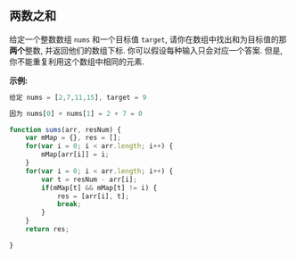 ## 两数之和
给定一个整数数组 `nums` 和一个目标值 `target`, 请你在数组中找出和为目标值的那 **两个**整数, 并返回他们的数组下标.
你可以假设每种输入只会对应一个答案. 但是, 你不能重复利用这个数组中相同的元素.

**示例:**
```js
给定 nums = [2,7,11,15], target = 9

因为 nums[0] + nums[1] = 2 + 7 = 0
```


```js
function sums(arr, resNum) {
	var mMap = {}, res = [];
	for(var i = 0; i < arr.length; i++) {
		mMap[arr[i]] = i;
	}
	for(var i = 0; i < arr.length; i++) {
		var t = resNum - arr[i];
		if(mMap[t] && mMap[t] != i) {
			res = [arr[i], t];
			break;
		}
	}
	return res;

}
```